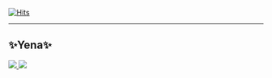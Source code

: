 [![Hits](https://hits.seeyoufarm.com/api/count/incr/badge.svg?url=https%3A%2F%2Fgithub.com%2Fkkikkikong%2Fportfolio&count_bg=%23EFD4A9&title_bg=%23AA7D6A&icon=&icon_color=%23E7E7E7&title=GitHub&edge_flat=false)](https://hits.seeyoufarm.com)
___

## ✨Yena✨
<div style= display: flex; gap: 10px; margin-top: 20px;>
 <a href="https://kcong0505.tistory.com/"><img src="https://img.shields.io/badge/tistory-DF592B?style=flat-square&logo=tistory&logoColor=white" /> </a>
<a href="https://hospitable-mitten-6bb.notion.site/f9b0c2043fdf4c4eb773b5b888b1ebc8?pvs=4"><img src="https://img.shields.io/badge/notion-555?style=flat-square&logo=notion&logoColor=white" /></a>
</div>

<!--
**kkikkikong/kkikkikong** is a ✨ _special_ ✨ repository because its `README.md` (this file) appears on your GitHub profile.

Here are some ideas to get you started:

- 🔭 I’m currently working on ...
- 🌱 I’m currently learning ...
- 👯 I’m looking to collaborate on ...
- 🤔 I’m looking for help with ...
- 💬 Ask me about ...
- 📫 How to reach me: ...
- 😄 Pronouns: ...
- ⚡ Fun fact: ...
-->
